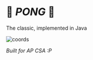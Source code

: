 # 🏸 *PONG* 🏸
The classic, implemented in Java

![coords](https://i.imgur.com/Z29l2qw.png)

*Built for AP CSA :P*
